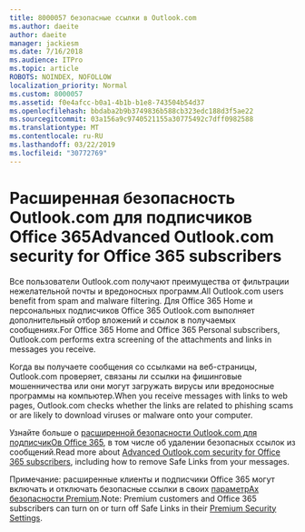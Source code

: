 ```yaml
---
title: 8000057 безопасные ссылки в Outlook.com
ms.author: daeite
author: daeite
manager: jackiesm
ms.date: 7/16/2018
ms.audience: ITPro
ms.topic: article
ROBOTS: NOINDEX, NOFOLLOW
localization_priority: Normal
ms.custom: 8000057
ms.assetid: f0e4afcc-b0a1-4b1b-b1e8-743504b54d37
ms.openlocfilehash: bbdaba2b9b3749836b588cb323edc188d3f5ae22
ms.sourcegitcommit: 03a156a9c9740521155a30775492c7dff0982588
ms.translationtype: MT
ms.contentlocale: ru-RU
ms.lasthandoff: 03/22/2019
ms.locfileid: "30772769"
---
```

# <a name="advanced-outlookcom-security-for-office-365-subscribers"></a><span data-ttu-id="f2c8f-102">Расширенная безопасность Outlook.com для подписчиков Office 365</span><span class="sxs-lookup"><span data-stu-id="f2c8f-102">Advanced Outlook.com security for Office 365 subscribers</span></span>

<span data-ttu-id="f2c8f-103">Все пользователи Outlook.com получают преимущества от фильтрации нежелательной почты и вредоносных программ.</span><span class="sxs-lookup"><span data-stu-id="f2c8f-103">All Outlook.com users benefit from spam and malware filtering.</span></span> <span data-ttu-id="f2c8f-104">Для Office 365 Home и персональных подписчиков Office 365 Outlook.com выполняет дополнительный отбор вложений и ссылок в получаемых сообщениях.</span><span class="sxs-lookup"><span data-stu-id="f2c8f-104">For Office 365 Home and Office 365 Personal subscribers, Outlook.com performs extra screening of the attachments and links in messages you receive.</span></span>
  
<span data-ttu-id="f2c8f-105">Когда вы получаете сообщения со ссылками на веб-страницы, Outlook.com проверяет, связаны ли ссылки на фишинговые мошенничества или они могут загружать вирусы или вредоносные программы на компьютер.</span><span class="sxs-lookup"><span data-stu-id="f2c8f-105">When you receive messages with links to web pages, Outlook.com checks whether the links are related to phishing scams or are likely to download viruses or malware onto your computer.</span></span>
  
<span data-ttu-id="f2c8f-106">Узнайте больше о [расширенной безопасности Outlook.com для подписчикОв Office 365](https://go.microsoft.com/fwlink/p/?linkid=2006140), в том числе об удалении безопасных ссылок из сообщений.</span><span class="sxs-lookup"><span data-stu-id="f2c8f-106">Read more about [Advanced Outlook.com security for Office 365 subscribers](https://go.microsoft.com/fwlink/p/?linkid=2006140), including how to remove Safe Links from your messages.</span></span>
  
<span data-ttu-id="f2c8f-107">Примечание: расширенные клиенты и подписчики Office 365 могут включать и отключать безопасные ссылки в своих [параметрАх безопасности Premium](https://outlook.live.com/mail/options/premium/security).</span><span class="sxs-lookup"><span data-stu-id="f2c8f-107">Note: Premium customers and Office 365 subscribers can turn on or turn off Safe Links in their [Premium Security Settings](https://outlook.live.com/mail/options/premium/security).</span></span>
